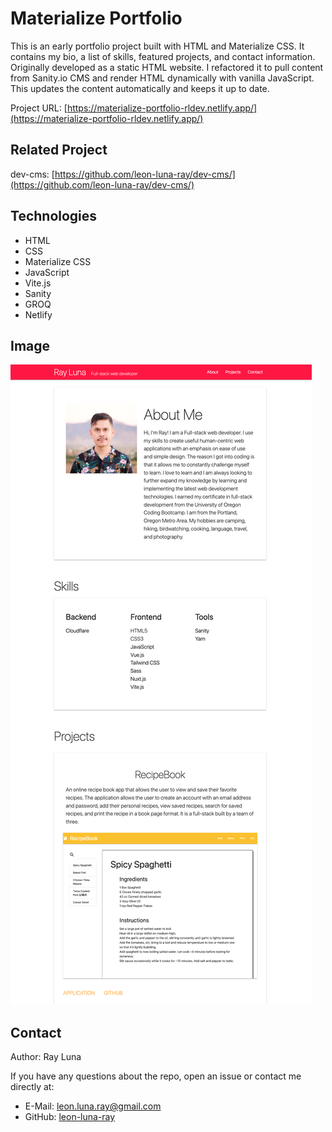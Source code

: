 # Materialize Portfolio

This is an early portfolio project built with HTML and Materialize CSS. It contains my bio, a list of skills, featured projects, and contact information. Originally developed as a static HTML website. I refactored it to pull content from Sanity.io CMS and render HTML dynamically with vanilla JavaScript. This updates the content automatically and keeps it up to date.

Project URL: [https://materialize-portfolio-rldev.netlify.app/](https://materialize-portfolio-rldev.netlify.app/)

## Related Project
dev-cms: [https://github.com/leon-luna-ray/dev-cms/](https://github.com/leon-luna-ray/dev-cms/)

## Technologies

- HTML
- CSS
- Materialize CSS
- JavaScript
- Vite.js
- Sanity
- GROQ
- Netlify

## Image

![Screenshot](./assets/images/materialize-portfolio.png)

## Contact

Author: Ray Luna

If you have any questions about the repo, open an issue or contact me directly at:
- E-Mail: leon.luna.ray@gmail.com
- GitHub: [leon-luna-ray](https://github.com/leon-luna-ray)
